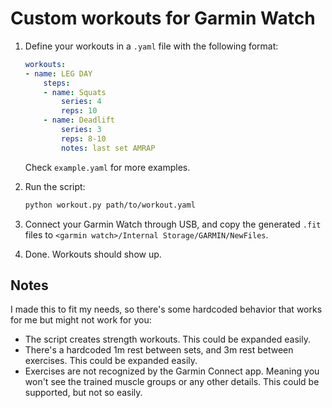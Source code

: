 # Custom workouts for Garmin Watch

1. Define your workouts in a `.yaml` file with the following format:

    ```yaml
    workouts:
    - name: LEG DAY
        steps:
        - name: Squats
            series: 4
            reps: 10
        - name: Deadlift
            series: 3
            reps: 8-10
            notes: last set AMRAP
    ```

    Check `example.yaml` for more examples.

2. Run the script:

    ```sh
    python workout.py path/to/workout.yaml
    ```

3. Connect your Garmin Watch through USB, and copy the generated `.fit` files to `<garmin watch>/Internal Storage/GARMIN/NewFiles`.

4. Done. Workouts should show up.

## Notes

I made this to fit my needs, so there's some hardcoded behavior that works for me but might not work for you:

* The script creates strength workouts. This could be expanded easily.
* There's a hardcoded 1m rest between sets, and 3m rest between exercises. This could be expanded easily.
* Exercises are not recognized by the Garmin Connect app. Meaning you won't see the trained muscle groups or any other details. This could be supported, but not so easily.